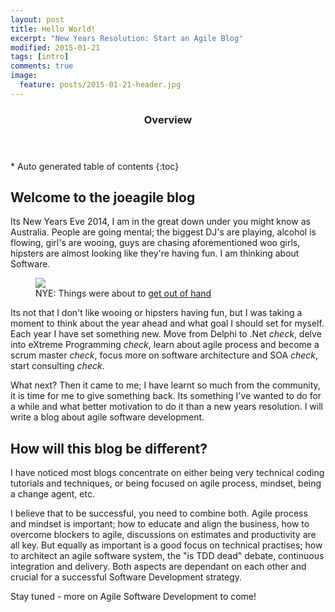 ```yaml
---
layout: post
title: Hello World!
excerpt: "New Years Resolution: Start an Agile Blog"
modified: 2015-01-21
tags: [intro]
comments: true
image:
  feature: posts/2015-01-21-header.jpg
---
```


<section id="table-of-contents" class="toc">
  <header>
    <h3>Overview</h3>
  </header>
<div id="drawer" markdown="1">
*  Auto generated table of contents
{:toc}
</div>
</section><!-- /#table-of-contents -->

## Welcome to the joeagile blog

Its New Years Eve 2014, I am in the great down under you might know as Australia.  People are going mental; the biggest DJ's are playing, alcohol is flowing, girl's are wooing, guys are chasing aforementioned woo girls, hipsters are almost looking like they're having fun.  I am thinking about Software.

<figure>
	<img src="images/2015-01-21-wrecking-ball.jpg">
	<figcaption>NYE: Things were about to <a href="https://www.youtube.com/watch?v=W6DmHGYy_xk">get out of hand</a></figcaption>
</figure>

Its not that I don't like wooing or hipsters having fun, but I was taking a moment to think about the year ahead and what goal I should set for myself.  Each year I have set something new.  Move from Delphi to .Net *check*, delve into eXtreme Programming *check*, learn about agile process and become a scrum master *check*, focus more on software architecture and SOA *check*, start consulting *check*.

What next?  Then it came to me; I have learnt so much from the community, it is time for me to give something back.  Its something I've wanted to do for a while and what better motivation to do it than a new years resolution.  I will write a blog about agile software development.  

## How will this blog be different?

I have noticed most blogs concentrate on either being very technical coding tutorials and techniques, or being focused on agile process, mindset, being a change agent, etc.

I believe that to be successful, you need to combine both.  Agile process and mindset is important; how to educate and align the business, how to overcome blockers to agile, discussions on estimates and productivity are all key.  But equally as important is a good focus on technical practises; how to architect an agile software system, the "is TDD dead" debate, continuous integration and delivery.  Both aspects are dependant on each other and crucial for a successful Software Development strategy.

Stay tuned - more on Agile Software Development to come!